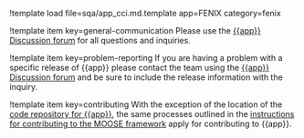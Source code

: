 !template load file=sqa/app_cci.md.template app=FENIX category=fenix

!template item key=general-communication
Please use the [{{app}} Discussion forum](https://github.com/idaholab/{{category}}/discussions) for all
questions and inquiries.

!template item key=problem-reporting
If you are having a problem with a specific release of {{app}} please contact the team
using the [{{app}} Discussion forum](https://github.com/idaholab/{{category}}/discussions) and be sure
to include the release information with the inquiry.

!template item key=contributing
With the exception of the location of the [code repository for {{app}}](https://github.com/idaholab/{{category}}), the same processes outlined in the [instructions for contributing to the MOOSE framework](framework/contributing.md) apply for contributing to {{app}}.
